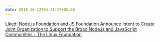 ```yaml
---
date: 2018-10-12T04:41:17+02:00
---
```


Liked: [Node.js Foundation and JS Foundation Announce Intent to Create Joint Organization to Support the Broad Node.js and JavaScript Communities - The Linux Foundation](https://www.linuxfoundation.org/news/2018/10/node-js-foundation-and-js-foundation-announce-intent-to-create-joint-organization-to-support-the-broad-node-js-and-javascript-communities/)
